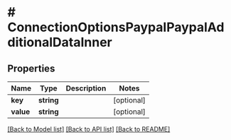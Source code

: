 # # ConnectionOptionsPaypalPaypalAdditionalDataInner

## Properties

Name | Type | Description | Notes
------------ | ------------- | ------------- | -------------
**key** | **string** |  | [optional]
**value** | **string** |  | [optional]

[[Back to Model list]](../../README.md#models) [[Back to API list]](../../README.md#endpoints) [[Back to README]](../../README.md)
